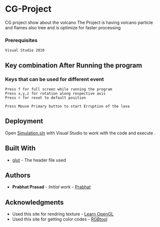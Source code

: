 # CG-Project
CG project show about the volcano
The Project is having volcano particle and flames also tree
and is optimize for faster processing

### Prerequisites

```
Visual Studio 2010
```

## Key combination After Running the program

### Keys that can be used for different event

```
Press f for full screen while running the program
Press x,y,z for rotation along respective axis
Press r for reset to default position

Press Mouse Primary button to start Erruption of the lava
```

## Deployment

Open [Simulation.sln](https://github.com/hatprab/CG-Project/blob/master/Simulation.sln) with Visual Studio to work with the code and execute .

## Built With

* [glut](https://www.opengl.org/resources/libraries/glut/) - The header file used

## Authors

* **Prabhat Prasad** - *Initial work* - [Prabhat](https://github.com/hatprab)

## Acknowledgments

* Used this site for rendring texture - [Learn OpenGL](https://learnopengl.com/#!Getting-started/Textures)
* Used this site for getting color codes - [RGBtool](http://rgbtool.com)

